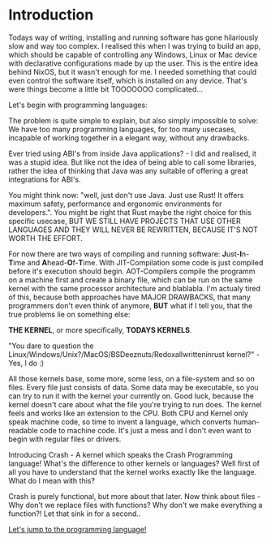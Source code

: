 # Introduction

Todays way of writing, installing and running software has gone hilariously
slow and way too complex. I realised this when I was trying to build an app,
which should be capable of controlling any Windows, Linux or Mac device
with declarative configurations made by up the user. This is the entire idea
behind NixOS, but it wasn't enough for me. I needed something that could even
control the software itself, which is installed on any device. That's were
things become a little bit TOOOOOOO complicated...

Let's begin with programming languages:

The problem is quite simple to explain, but also simply impossible to solve: 
We have too many programming languages, for too many usecases, incapable of 
working together in a elegant way, without any drawbacks. 

Ever tried using ABI's from inside Java applications? - I did and realised,
it was a stupid idea. But like not the idea of being able to call
some libraries, rather the idea of thinking that Java was any suitable of 
offering a great integrations for ABI's.

You might think now: "well, just don't use Java. Just use Rust! It offers
maximum safety, performance and ergonomic environments for developers.".
You might be right that Rust maybe the right choice for this specific usecase, BUT
WE STILL HAVE PROJECTS THAT USE OTHER LANGUAGES AND THEY WILL NEVER BE
REWRITTEN, BECAUSE IT'S NOT WORTH THE EFFORT.

For now there are two ways of compiling and running software: **J**ust-**I**n-**T**ime and
**A**head-**O**f-**T**ime. With JIT-Compilation some code is just compiled before it's
execution should begin. AOT-Compilers compile the programm on a machine first and
create a binary file, which can be run on the same kernel with the same processor architecture and 
blablabla. I'm actualy tired of this, because both approaches have MAJOR DRAWBACKS, that many programmers
don't even think of anymore, **BUT** what if I tell you, that the true problems lie on
something else:

**THE KERNEL**, or more specifically, **TODAYS KERNELS**.

"You dare to question the Linux/Windows/Unix?/MacOS/BSDeeznuts/Redoxallwritteninrust kernel?" - Yes, I do :)

All those kernels base, some more, some less, on a file-system and so on files. Every file just
consists of data. Some data may be executable, so you can try to run it with the kernel your currently
on. Good luck, because the kernel doesn't care about what the file you're trying to run does.
The kernel feels and works like an extension to the CPU. Both CPU and Kernel
only speak machine code, so time to invent a language, which converts human-readable code
to machine code. It's just a mess and I don't even want to begin with regular files or drivers.

Introducing Crash - A kernel which speaks the Crash Programming language!
What's the difference to other kernels or languages? Well first of all you have 
to understand that the kernel works exactly like the language.
What do I mean with this?

Crash is purely functional, but more about that later.
Now think about files - Why don't we replace files with functions?
Why don't we make everything a function?! Let that sink in for a second..

[Let's jump to the programming language!](language.md)
